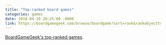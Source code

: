 ```yaml
---
title: "Top-ranked board games"
categories: games
date: 2018-04-16 20:25:00 -0000
link: https://boardgamegeek.com/browse/boardgame?sort=rank&rankobjecttype=subtype&rankobjectid=1
---
```

[BoardGameGeek's top-ranked games](https://boardgamegeek.com/browse/boardgame?sort=rank&rankobjecttype=subtype&rankobjectid=1).